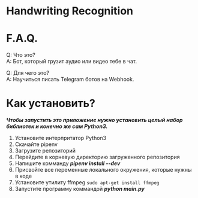 <h1>Handwriting Recognition</h1>

<h1>F.A.Q.</h1>

Q: Что это?<br>
A: Бот, который грузит аудио или видео тебе в чат.

Q: Для чего это?<br>
A: Научиться писать Telegram ботов на Webhook.

<h1>Как установить?</h1>

***Чтобы запустить это приложение нужно установить целый набор библиотек и конечно же сам Python3.***

  1. Установите интерпритатор Python3
  2. Скачайте pipenv
  3. Загрузите репозиторий
  4. Перейдите в корневую директорию загруженного репозитория
  5. Напишите комманду ***pipenv install --dev***
  6. Присвойте все переменные локального окружения, которые нужны в коде
  7. Установите утилиту ffmpeg ```sudo apt-get install ffmpeg```
  8. Запустите программу коммандой ***python main.py***

